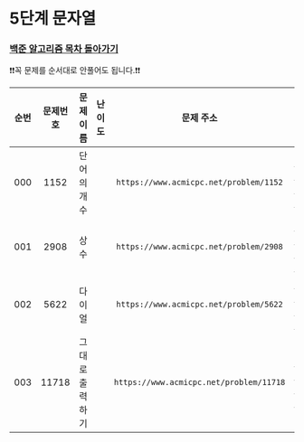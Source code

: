 # 5단계 문자열

### [백준 알고리즘 목차 돌아가기](../README.md)

❗️❗️꼭 문제를 순서대로 안풀어도 됩니다.❗️❗️

| 순번  | 문제번호  |  문제이름 |   난이도  |                    문제 주소                     |  풀이링크   | 상태  |
|:---:|:-----:|:-------:|:------:|:--------------------------------------------:|:-------------|:---------:|
| 000 |  1152 |  단어의 개수  | <img src ="https://static.solved.ac/tier_small/4.svg" width = "15"> |  ```https://www.acmicpc.net/problem/1152```  | [바로 가기](./단어의개수/README.md)     | ![DONE](https://img.shields.io/badge/DONE-brightgreen) |
| 001 | 2908  |   상수    | <img src ="https://static.solved.ac/tier_small/4.svg" width = "15">|  ```https://www.acmicpc.net/problem/2908```  | [바로 가기](./상수/README.md)        | ![DONE](https://img.shields.io/badge/DONE-brightgreen) |
| 002 | 5622  |다이얼 | <img src ="https://static.solved.ac/tier_small/4.svg" width = "15">|  ```https://www.acmicpc.net/problem/5622```  | [바로 가기](./다이얼/README.md)       | ![DONE](https://img.shields.io/badge/DONE-brightgreen) |
| 003 | 11718 | 그대로 출력하기 | <img src ="https://static.solved.ac/tier_small/3.svg" width = "15">| ```https://www.acmicpc.net/problem/11718```  | [바로 가기](./그대로출력하기/README.md)   | ![DONE](https://img.shields.io/badge/DONE-brightgreen) |